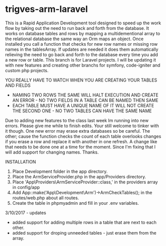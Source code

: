 # trigves-arm-laravel
This is a Rapid Application Development tool designed to speed up the work flow by taking out the need to run back and forth from the database. It works on database tables and rows by mapping a multidementional array to the relational database the same way an Orm maps an object. Once installed you call a function that checks for new row names or missing row names in the tablesArray. If updates are needed it does them automatically relieving the need to go back and forth to the database every time you add a new row or table. This branch is for Laravel projects. I will be updating it with new features and creating other branchs for symfony, code-igniter and custom php projects.

YOU REALLY HAVE TO WATCH WHEN YOU ARE CREATING YOUR TABLES AND FIELDS
  * NAMING TWO ROWS THE SAME WILL HALT EXECUTION AND CREATE AN ERROR - NO TWO FIELDS IN A TABLE CAN BE NAMED THEN SAME
  * EACH TABLE MUST HAVE A UNIQUE NAME OF IT WILL NOT CREATE THE SECOND ONE - NO TWO TABLES CAN HAVE THE SAME NAME

Due to adding new features to the class last week Im running into new errors. Please give me while to finish edits. Your still welcome to tinker with it though. One new error may erase extra databases so be careful. The other; cause the function checks the count of each table overlooks changes if you erase a row and replace it with another in one refresh. A change like that needs to be done one at a time for the moment. Since I'm fixing that I will add support for changing names. Thanks.

INSTALLATION  
1) Place Development folder in the app directory.  
2) Place the ArmServiceProvider.php in the app/Providers directory.  
3) Place 'App\Providers\ArmServiceProvider::class,' in the providers array in config/app  
4) Add App::make('App\Development\Arm')->ArmCheckTables(); in the routes/web.php about all routes.  
5) Create the table in phpmyadmin and fill in your .env variables.


3/10/2017 - updates  
* added support for adding multiple rows in a table that are next to each other.  
* added support for droping unneeded tables - just erase them from the array.  
